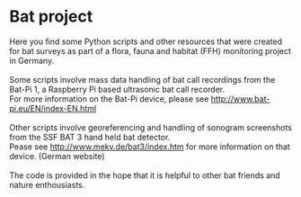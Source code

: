 # Bat project

Here you find some Python scripts and other resources that were created for bat surveys as part of a flora, fauna and habitat (FFH) monitoring project in Germany.<br>
<br>
Some scripts involve mass data handling of bat call recordings from the Bat-Pi 1, a Raspberry Pi based ultrasonic bat call recorder.<br>
For more information on the Bat-Pi device, please see http://www.bat-pi.eu/EN/index-EN.html<br>
<br>
Other scripts involve georeferencing and handling of sonogram screenshots from the SSF BAT 3 hand held bat detector.<br>
Pease see http://www.mekv.de/bat3/index.htm for more information on that device. (German website)<br>
<br>
The code is provided in the hope that it is helpful to other bat friends and nature enthousiasts.

